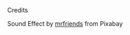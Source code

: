 Credits

Sound Effect by <a href="https://pixabay.com/users/mrfriends-45509135/?utm_source=link-attribution&utm_medium=referral&utm_campaign=music&utm_content=233473">mrfriends</a> from Pixabay